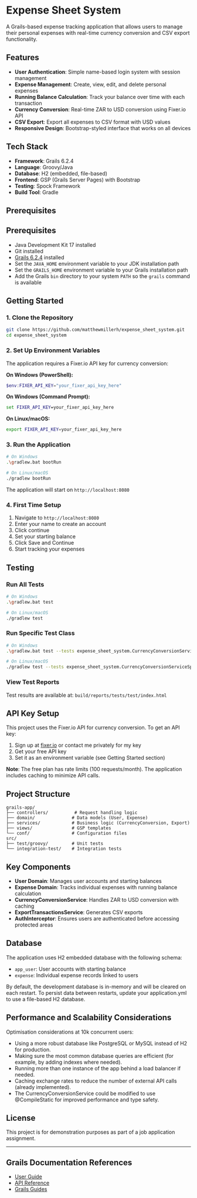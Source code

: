 # Expense Sheet System

A Grails-based expense tracking application that allows users to manage their personal expenses with real-time currency conversion and CSV export functionality.

## Features

- **User Authentication**: Simple name-based login system with session management
- **Expense Management**: Create, view, edit, and delete personal expenses
- **Running Balance Calculation**: Track your balance over time with each transaction
- **Currency Conversion**: Real-time ZAR to USD conversion using Fixer.io API
- **CSV Export**: Export all expenses to CSV format with USD values
- **Responsive Design**: Bootstrap-styled interface that works on all devices

## Tech Stack

- **Framework**: Grails 6.2.4
- **Language**: Groovy/Java
- **Database**: H2 (embedded, file-based)
- **Frontend**: GSP (Grails Server Pages) with Bootstrap
- **Testing**: Spock Framework
- **Build Tool**: Gradle

## Prerequisites

## Prerequisites

- Java Development Kit 17 installed
- Git installed
- [Grails 6.2.4](https://grails.org/download.html) installed
- Set the `JAVA_HOME` environment variable to your JDK installation path
- Set the `GRAILS_HOME` environment variable to your Grails installation path
- Add the Grails `bin` directory to your system `PATH` so the `grails` command is available

## Getting Started

### 1. Clone the Repository

```bash
git clone https://github.com/matthewmillerh/expense_sheet_system.git
cd expense_sheet_system
```

### 2. Set Up Environment Variables

The application requires a Fixer.io API key for currency conversion:

**On Windows (PowerShell):**

```powershell
$env:FIXER_API_KEY="your_fixer_api_key_here"
```

**On Windows (Command Prompt):**

```cmd
set FIXER_API_KEY=your_fixer_api_key_here
```

**On Linux/macOS:**

```bash
export FIXER_API_KEY=your_fixer_api_key_here
```

### 3. Run the Application

```bash
# On Windows
.\gradlew.bat bootRun

# On Linux/macOS
./gradlew bootRun
```

The application will start on `http://localhost:8080`

### 4. First Time Setup

1. Navigate to `http://localhost:8080`
2. Enter your name to create an account
3. Click continue
4. Set your starting balance
5. Click Save and Continue
6. Start tracking your expenses

## Testing

### Run All Tests

```bash
# On Windows
.\gradlew.bat test

# On Linux/macOS
./gradlew test
```

### Run Specific Test Class

```bash
# On Windows
.\gradlew.bat test --tests expense_sheet_system.CurrencyConversionServiceSpec

# On Linux/macOS
./gradlew test --tests expense_sheet_system.CurrencyConversionServiceSpec
```

### View Test Reports

Test results are available at: `build/reports/tests/test/index.html`

## API Key Setup

This project uses the Fixer.io API for currency conversion. To get an API key:

1. Sign up at [fixer.io](https://fixer.io/) or contact me privately for my key
2. Get your free API key
3. Set it as an environment variable (see Getting Started section)

**Note**: The free plan has rate limits (100 requests/month). The application includes caching to minimize API calls.

## Project Structure

```
grails-app/
├── controllers/          # Request handling logic
├── domain/              # Data models (User, Expense)
├── services/            # Business logic (CurrencyConversion, Export)
├── views/               # GSP templates
└── conf/                # Configuration files
src/
├── test/groovy/         # Unit tests
└── integration-test/    # Integration tests
```

## Key Components

- **User Domain**: Manages user accounts and starting balances
- **Expense Domain**: Tracks individual expenses with running balance calculation
- **CurrencyConversionService**: Handles ZAR to USD conversion with caching
- **ExportTransactionsService**: Generates CSV exports
- **AuthInterceptor**: Ensures users are authenticated before accessing protected areas

## Database

The application uses H2 embedded database with the following schema:

- `app_user`: User accounts with starting balance
- `expense`: Individual expense records linked to users

By default, the development database is in-memory and will be cleared on each restart.
To persist data between restarts, update your application.yml to use a file-based H2 database.

## Performance and Scalability Considerations

Optimisation considerations at 10k concurrent users:

- Using a more robust database like PostgreSQL or MySQL instead of H2 for production.
- Making sure the most common database queries are efficient (for example, by adding indexes where needed).
- Running more than one instance of the app behind a load balancer if needed.
- Caching exchange rates to reduce the number of external API calls (already implemented).
- The CurrencyConversionService could be modified to use @CompileStatic for improved performance and type safety.

## License

This project is for demonstration purposes as part of a job application assignment.

---

## Grails Documentation References

- [User Guide](https://docs.grails.org/6.2.3/guide/index.html)
- [API Reference](https://docs.grails.org/6.2.3/api/index.html)
- [Grails Guides](https://guides.grails.org/index.html)
